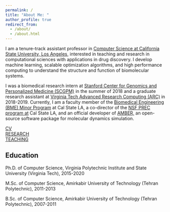 ```yaml
---
permalink: /
title: "About Me: "
author_profile: true
redirect_from: 
  - /about/
  - /about.html
---
```



I am a tenure-track assistant professor in [Computer Science at California State University, Los Angeles,](https://www.calstatela.edu/) interested in teaching and research in computational sciences with applications in drug discovery. I develop machine learning, scalable optimization algorithms, and high performance computing to understand the structure and function of biomolecular systems. 
 
I was a biomedical research intern at [Stanford Center for Genomics and Personalized Medicine (SCGPM)](https://med.stanford.edu/scgpm.html) in the summer of 2018 and a graduate research assistant at [Virginia Tech Advanced Research Computing (ARC)](https://arc.vt.edu/) in 2018-2019. Currently, I am a faculty member of the [Biomedical Engineering (BME) Minor Program](https://www.calstatela.edu/ecst/biomedical-engineering) at Cal State LA, a co-director of the [NSF PREC program at](https://www.calstatela.edu/centers/prec) Cal State LA, and an official developer of [AMBER,](https://ambermd.org/) an open-source software package for molecular dynamics simulation.

<div class="circle-row">
  <div class="circle red">
  <a href="https://77e5c9bd-5215-42ad-a959-885c4bf6876c.filesusr.com/ugd/893721_a5544c7befa446978dc632c122f5c78c.pdf" target="_blank" class="circle red">CV</a>
  </div>
  <div class="circle blue"><a href="/research" class="circle blue">RESEARCH</a></div>
  <div class="circle yellow"><a href="/teaching" class="circle yellow">TEACHING</a></div>
</div>


Education
------
Ph.D. of Computer Science, Virginia Polytechnic Institute and State University (Virginia Tech), 2015-2020

M.Sc. of Computer Science, Amirkabir University of Technology (Tehran Polytechnic), 2011-2013

B.Sc. of Computer Science, Amirkabir University of Technology (Tehran Polytechnic), 2007-2011


